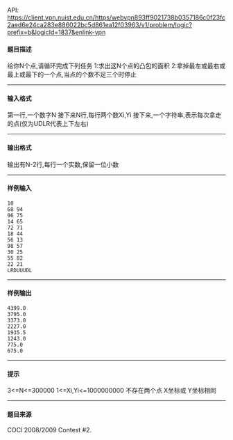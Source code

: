 API: https://client.vpn.nuist.edu.cn/https/webvpn893ff9021738b0357186c0f23fc2aed6e24ca283e886022bc5d861ea12f03963/v1/problem/logic?prefix=b&logicId=1837&enlink-vpn

#### 题目描述

给你N个点,请循环完成下列任务 1:求出这N个点的凸包的面积 2:拿掉最左或最右或最上或最下的一个点,当点的个数不足三个时停止

---

#### 输入格式

第一行,一个数字N 接下来N行,每行两个数Xi,Yi 接下来,一个字符串,表示每次拿走的点(仅为UDLR代表上下左右)

---

#### 输出格式

输出有N-2行,每行一个实数,保留一位小数

---

#### 样例输入
```
10
68 94
96 75
14 65
72 71
18 44
56 13
98 57
30 25
55 82
22 21
LRDUUUDL

```

---

#### 样例输出
```
4399.0
3795.0
3373.0
2227.0
1935.5
1243.0
775.0
675.0

```

---

#### 提示

3<=N<=300000 1<=Xi,Yi<=1000000000 不存在两个点 X坐标或 Y坐标相同

---

#### 题目来源

COCI 2008/2009 Contest #2.